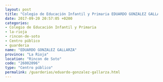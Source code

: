 ```yaml
---
layout: post
title: "Colegio de Educación Infantil y Primaria EDUARDO GONZALEZ GALLARZA"
date: 2017-09-20 20:57:05 +0200
categories:
- Colegio de Educación Infantil y Primaria
- la-rioja
- rincon-de-soto
- Centro público
- guarderia
name: "EDUARDO GONZALEZ GALLARZA"
province: "La Rioja"
location: "Rincon de Soto"
code: "26002096"
type: "Centro público"
permalink: /guarderias/eduardo-gonzalez-gallarza.html
---
```


